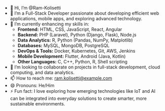 - 👋 Hi, I’m @Ram-Kolisetti
- 👀 I’m a Full-Stack Developer passionate about developing efficient web applications, mobile apps, and exploring advanced technology.
- 🌱 I’m currently enhancing my skills in:
  - **Frontend:** HTML, CSS, JavaScript, React, Angular
  - **Backend:** PHP (Laravel), Python (Django, Flask), Node.js
  - **Data Analytics:** R, Python (Pandas, NumPy, Matplotlib)
  - **Databases:** MySQL, MongoDB, PostgreSQL
  - **DevOps & Tools:** Docker, Kubernetes, Git, AWS, Jenkins
  - **Mobile Development:** Flutter, Android (Java, Kotlin)
  - **Other Languages:** C, C++, Python, R, Shell scripting
- 💞️ I’m looking to collaborate on projects in full-stack development, cloud computing, and data analytics.
- 📫 How to reach me: ram.kolisetti@example.com
- 😄 Pronouns: He/Him
- ⚡ Fun fact: I love exploring how emerging technologies like IoT and AI can be integrated into everyday solutions to create smarter, more sustainable environments.

<!---
Ram-Kolisetti/Ram-Kolisetti is a ✨ special ✨ repository because its `README.md` (this file) appears on your GitHub profile.
You can click the Preview link to take a look at your changes.
--->
